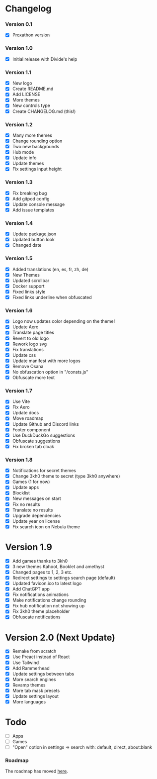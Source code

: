 # Changelog
### Version 0.1
- [x] Proxathon version

### Version 1.0
- [x] Initial release with Divide's help

### Version 1.1
- [x] New logo
- [x] Create README.md
- [x] Add LICENSE
- [x] More themes
- [x] New controls type
- [x] Create CHANGELOG.md (this!)

### Version 1.2
- [x] Many more themes
- [x] Change rounding option
- [x] Two new backgrounds
- [x] Hub mode
- [x] Update info
- [x] Update themes
- [x] Fix settings input height

### Version 1.3
- [x] Fix breaking bug
- [x] Add gitpod config
- [x] Update console message
- [x] Add issue templates

### Version 1.4
- [x] Update package.json
- [x] Updated button look
- [x] Changed date

### Version 1.5
- [x] Added translations (en, es, fr, zh, de)
- [x] New Themes
- [x] Updated scrollbar
- [x] Docker support
- [x] Fixed links style
- [x] Fixed links underline when obfuscated

### Version 1.6
- [x] Logo now updates color depending on the theme!
- [x] Update Aero
- [x] Translate page titles
- [x] Revert to old logo
- [x] Rework logo svg
- [x] Fix translations
- [x] Update css
- [x] Update manifest with more logos
- [x] Remove Osana
- [x] No obfuscation option in "/consts.js"
- [x] Obfuscate more text

### Version 1.7
- [x] Use Vite
- [x] Fix Aero
- [x] Update docs
- [x] Move roadmap
- [x] Update Github and Discord links
- [x] Footer component
- [x] Use DuckDuckGo suggestions
- [x] Obfuscate suggestions
- [x] Fix broken tab cloak

### Version 1.8
- [x] Notifications for secret themes
- [x] Change 3kh0 theme to secret (type 3kh0 anywhere)
- [x] Games (1 for now)
- [x] Update apps
- [x] Blocklist
- [x] New messages on start
- [x] Fix no results
- [x] Translate no results
- [x] Upgrade dependencies
- [x] Update year on license
- [x] Fix search icon on Nebula theme

# Version 1.9
- [x] Add games thanks to 3kh0
- [x] 3 new themes Kahoot, Booklet and amethyst
- [x] Changed pages to 1, 2, 3 etc.
- [x] Redirect settings to settings search page (default)
- [x] Updated favicon.ico to latest logo
- [x] Add ChatGPT app
- [x] Fix notifications animations
- [x] Make notifications change rounding
- [x] Fix hub notification not showing up
- [x] Fix 3kh0 theme placeholder
- [x] Obfuscate notifications

# Version 2.0 (Next Update)
- [x] Remake from scratch
- [x] Use Preact instead of React
- [x] Use Tailwind
- [x] Add Rammerhead
- [x] Update settings between tabs
- [x] More search engines
- [x] Revamp themes
- [x] More tab mask presets
- [x] Update settings layout
- [x] More languages

# Todo
- [ ] Apps
- [ ] Games
- [ ] "Open" option in settings => search with: default, direct, about:blank

### Roadmap
The roadmap has moved [here](https://github.com/orgs/cognetwork-dev/projects/1/views/1).